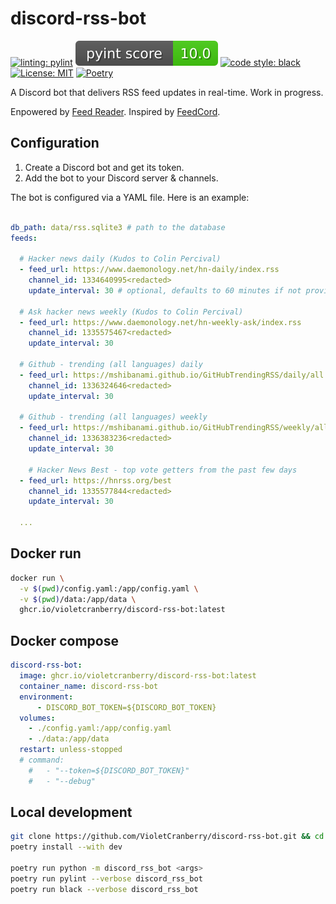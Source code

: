 # discord-rss-bot

[![linting: pylint](https://img.shields.io/badge/linting-pylint-yellowgreen)](https://github.com/pylint-dev/pylint)
[![pylint score](./.github/badges/pylint.svg)](./.github/badges/pylint.svg)
[![code style: black](https://img.shields.io/badge/code%20style-black-000000.svg)](https://github.com/psf/black)
[![License: MIT](https://img.shields.io/badge/License-MIT-yellow.svg)](https://opensource.org/licenses/MIT)
[![Poetry](https://img.shields.io/endpoint?url=https://python-poetry.org/badge/v0.json)](https://python-poetry.org/)

A Discord bot that delivers RSS feed updates in real-time. Work in progress.

Enpowered by [Feed Reader](https://github.com/lemon24/reader). Inspired by [FeedCord](https://github.com/Qolors/FeedCord).

## Configuration

1. Create a Discord bot and get its token.
2. Add the bot to your Discord server & channels.

The bot is configured via a YAML file. Here is an example:

```yaml

db_path: data/rss.sqlite3 # path to the database
feeds:

  # Hacker news daily (Kudos to Colin Percival)
  - feed_url: https://www.daemonology.net/hn-daily/index.rss
    channel_id: 1334640995<redacted>
    update_interval: 30 # optional, defaults to 60 minutes if not provided

  # Ask hacker news weekly (Kudos to Colin Percival)
  - feed_url: https://www.daemonology.net/hn-weekly-ask/index.rss
    channel_id: 1335575467<redacted>
    update_interval: 30

  # Github - trending (all languages) daily
  - feed_url: https://mshibanami.github.io/GitHubTrendingRSS/daily/all.xml
    channel_id: 1336324646<redacted>
    update_interval: 30

  # Github - trending (all languages) weekly
  - feed_url: https://mshibanami.github.io/GitHubTrendingRSS/weekly/all.xml
    channel_id: 1336383236<redacted>
    update_interval: 30

    # Hacker News Best - top vote getters from the past few days
  - feed_url: https://hnrss.org/best
    channel_id: 1335577844<redacted>
    update_interval: 30

  ...
```

## Docker run

```bash
docker run \
  -v $(pwd)/config.yaml:/app/config.yaml \
  -v $(pwd)/data:/app/data \
  ghcr.io/violetcranberry/discord-rss-bot:latest
```

## Docker compose

```yaml
discord-rss-bot:
  image: ghcr.io/violetcranberry/discord-rss-bot:latest
  container_name: discord-rss-bot
  environment:
      - DISCORD_BOT_TOKEN=${DISCORD_BOT_TOKEN}
  volumes:
    - ./config.yaml:/app/config.yaml
    - ./data:/app/data
  restart: unless-stopped
  # command:
    #   - "--token=${DISCORD_BOT_TOKEN}"
    #   - "--debug"
```

## Local development

```bash
git clone https://github.com/VioletCranberry/discord-rss-bot.git && cd discord-rss-bot
poetry install --with dev

poetry run python -m discord_rss_bot <args>
poetry run pylint --verbose discord_rss_bot
poetry run black --verbose discord_rss_bot
```
